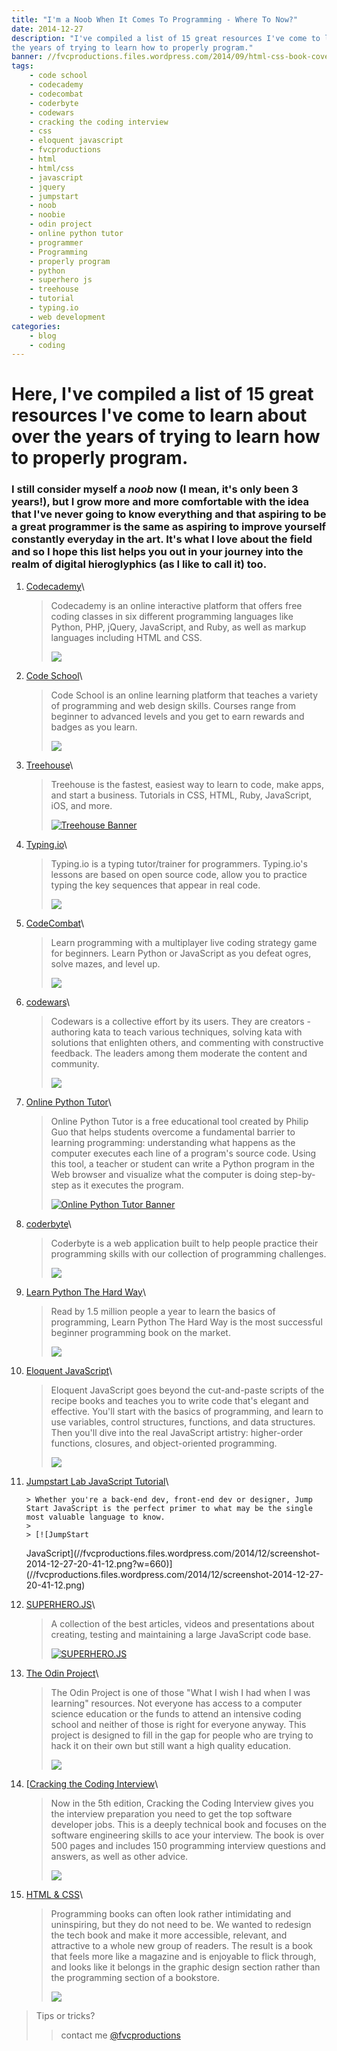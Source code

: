 ```yaml
---
title: "I'm a Noob When It Comes To Programming - Where To Now?"
date: 2014-12-27
description: "I've compiled a list of 15 great resources I've come to learn about over
the years of trying to learn how to properly program."
banner: //fvcproductions.files.wordpress.com/2014/09/html-css-book-cover.jpg
tags:
    - code school
    - codecademy
    - codecombat
    - coderbyte
    - codewars
    - cracking the coding interview
    - css
    - eloquent javascript
    - fvcproductions
    - html
    - html/css
    - javascript
    - jquery
    - jumpstart
    - noob
    - noobie
    - odin project
    - online python tutor
    - programmer
    - Programming
    - properly program
    - python
    - superhero js
    - treehouse
    - tutorial
    - typing.io
    - web development
categories:
    - blog
    - coding
---
```


# Here, I've compiled a list of 15 great resources I've come to learn about over the years of trying to learn how to properly program.

### I still consider myself a _noob_ now (I mean, it's only been 3 years!), but I grow more and more comfortable with the idea that I've never going to know everything and that aspiring to be a great programmer is the same as aspiring to improve yourself constantly everyday in the art. It's what I love about the field and so I hope this list helps you out in your journey into the realm of digital hieroglyphics (as I like to call it) too.

1. [Codecademy](//codecademy.com/)\

   > Codecademy is an online interactive platform that offers free coding classes in six different programming languages like Python, PHP, jQuery, JavaScript, and Ruby, as well as markup languages including HTML and CSS.
   >
   > ![](//s3.amazonaws.com/codecademy-blog/assets/03-2013-new-experience.png)

2. [Code School](//codeschool.com/)\

   > Code School is an online learning platform that teaches a variety of programming and web design skills. Courses range from beginner to advanced levels and you get to earn rewards and badges as you learn.
   >
   > ![](//orm-chimera-prod.s3.amazonaws.com/1234000001682/images/codeschool_jquery.png)

3. [Treehouse](//teamtreehouse.com/)\

   > Treehouse is the fastest, easiest way to learn to code, make apps, and start a business. Tutorials in CSS, HTML, Ruby, JavaScript, iOS, and more.
   >
   > [![Treehouse
Banner](//fvcproductions.files.wordpress.com/2014/12/screenshot-2014-12-27-21-06-25.png?w=660)](//fvcproductions.files.wordpress.com/2014/12/screenshot-2014-12-27-21-06-25.png)

4. [Typing.io](//typing.io/)\

   > Typing.io is a typing tutor/trainer for programmers. Typing.io's lessons are based on open source code, allow you to practice typing the key sequences that appear in real code.
   >
   > ![](//www.bram.us/wordpress/wp-content/uploads/2013/12/typingio.png)

5. [CodeCombat](//codecombat.com/)\

   > Learn programming with a multiplayer live coding strategy game for beginners. Learn Python or JavaScript as you defeat ogres, solve mazes, and level up.
   >
   > ![](//d212dsb2sdisoj.cloudfront.net/wp-content/uploads/2013/10/logo64.jpg)

6. [codewars](//codewars.com/)\

   > Codewars is a collective effort by its users. They are creators - authoring kata to teach various techniques, solving kata with solutions that enlighten others, and commenting with constructive feedback. The leaders among them moderate the content and community.
   >
   > ![](//ciblogassets.s3.amazonaws.com/crowdblog/asset/214/codewars3.png)

7. [Online Python Tutor](//pythontutor.com/)\

   > Online Python Tutor is a free educational tool created by Philip Guo that helps students overcome a fundamental barrier to learning programming: understanding what happens as the computer executes each line of a program's source code. Using this tool, a teacher or student can write a Python program in the Web browser and visualize what the computer is doing step-by-step as it executes the program.
   >
   > [![Online Python Tutor
Banner](//fvcproductions.files.wordpress.com/2014/12/screenshot-2014-12-27-21-54-57.png?w=660)](//fvcproductions.files.wordpress.com/2014/12/screenshot-2014-12-27-21-54-57.png)

8. [coderbyte](//coderbyte.com)\

   > Coderbyte is a web application built to help people practice their programming skills with our collection of programming challenges.
   >
   > ![](//s3.amazonaws.com/ksr/assets/000/379/626/6fd69aceb1070555dacf846ed296d84f_large.png?1360397775)

9. [Learn Python The Hard Way](//learnpythonthehardway.org)\

   > Read by 1.5 million people a year to learn the basics of programming, Learn Python The Hard Way is the most successful beginner programming book on the market.
   >
   > ![](//www.kno.com/images/book-jackets/9780133124330.jpg)

10. [Eloquent JavaScript](//eloquentjavascript.net)\

    > Eloquent JavaScript goes beyond the cut-and-paste scripts of the recipe books and teaches you to write code that's elegant and effective. You'll start with the basics of programming, and learn to use variables, control structures, functions, and data structures. Then you'll dive into the real JavaScript artistry: higher-order functions, closures, and object-oriented programming.
    >
    > ![](//eloquentjavascript.net/img/cover.png)

11. [Jumpstart Lab JavaScript Tutorial](//tutorials.jumpstartlab.com/projects/javascript)\

        > Whether you're a back-end dev, front-end dev or designer, Jump Start JavaScript is the perfect primer to what may be the single most valuable language to know.
        >
        > [![JumpStart

    JavaScript](//fvcproductions.files.wordpress.com/2014/12/screenshot-2014-12-27-20-41-12.png?w=660)](//fvcproductions.files.wordpress.com/2014/12/screenshot-2014-12-27-20-41-12.png)

12. [SUPERHERO.JS](//superherojs.com)\

    > A collection of the best articles, videos and presentations about creating, testing and maintaining a large JavaScript code base.
    >
    > [![SUPERHERO.JS](//fvcproductions.files.wordpress.com/2014/12/screenshot-2014-12-27-20-42-401.png?w=660)](//fvcproductions.files.wordpress.com/2014/12/screenshot-2014-12-27-20-42-401.png)

13. [The Odin Project](//www.theodinproject.com/home)\

    > The Odin Project is one of those "What I wish I had when I was learning" resources. Not everyone has access to a computer science education or the funds to attend an intensive coding school and neither of those is right for everyone anyway. This project is designed to fill in the gap for people who are trying to hack it on their own but still want a high quality education.
    >
    > ![](//airpair-blog.s3.amazonaws.com/wp-content/uploads/2014/04/The-Odin-Project-Open-Sourced-Free-Curriculum.png)

14. [[Cracking the Coding Interview](//www.amazon.com/Cracking-Coding-Interview-Programming-Questions/dp/098478280X)\

    > Now in the 5th edition, Cracking the Coding Interview gives you the interview preparation you need to get the top software developer jobs. This is a deeply technical book and focuses on the software engineering skills to ace your interview. The book is over 500 pages and includes 150 programming interview questions and answers, as well as other advice.
    >
    > ![](//ecx.images-amazon.com/images/I/41wgksZup2L.jpg)

15. [HTML & CSS](//www.htmlandcssbook.com)\

    > Programming books can often look rather intimidating and uninspiring, but they do not need to be. We wanted to redesign the tech book and make it more accessible, relevant, and attractive to a whole new group of readers. The result is a book that feels more like a magazine and is enjoyable to flick through, and looks like it belongs in the graphic design section rather than the programming section of a bookstore.
    >
    > ![](//cdn.tripwiremagazine.com/wp-content/uploads/2012/05/html-css-design-build-websites.jpg)

> Tips or tricks?
>
> > contact me [@fvcproductions](//twitter.com/fvcproductions)
